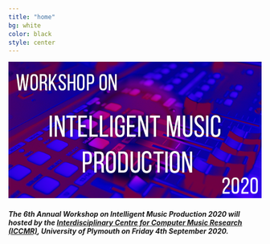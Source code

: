 ```yaml
---
title: "home"
bg: white
color: black
style: center
---
```


<!-- # WIMP2020 - Workshop on Intelligent Music Production
{: .text-purple}
 -->
![WIMP Logo](img/WIMPLogo.png)
##### The 6th Annual Workshop on Intelligent Music Production 2020 will hosted by the [Interdisciplinary Centre for Computer Music Research (ICCMR)](http://cmr.soc.plymouth.ac.uk/), University of Plymouth on Friday 4th September 2020.



